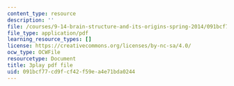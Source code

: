 ```yaml
---
content_type: resource
description: ''
file: /courses/9-14-brain-structure-and-its-origins-spring-2014/091bcf77cd9fcf42f59ea4e71bda0244_555135.pdf
file_type: application/pdf
learning_resource_types: []
license: https://creativecommons.org/licenses/by-nc-sa/4.0/
ocw_type: OCWFile
resourcetype: Document
title: 3play pdf file
uid: 091bcf77-cd9f-cf42-f59e-a4e71bda0244
---
```

